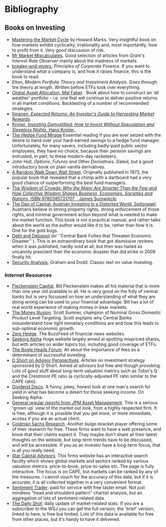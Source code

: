 # Bibliography

## Books on Investing

* [Mastering the Market Cycle](https://www.amazon.com/Mastering-Market-Cycle-Getting-Odds/dp/1328479250) by Howard Marks. Very insightful book on how markets exhibit cyclicality, irrationality and, most importantly, how to profit from it. Very good discussion of risk.
* [Mr Market Miscalculates](https://www.amazon.co.uk/Mr-Market-Miscalculates-James-Grant/dp/1604190086/). Good selection of articles from *Grant's Interest Rate Observer* mainly about the madness of markets.
* [brealey-and-myers](http://www.amazon.co.uk/Principles-Corporate-Finance-Richard-Brealey/dp/1259009513), _Principles of Corporate Finance_. If you want to understand what a company is, and how it raises finance, this is the book to read.
* Elton, _Modern Portfolio Theory and Investment Analysis_. Goes through the theory at length. Written before ETFs took over everything.
* [Global Asset Allocation, Mel Faber](http://books.google.com/books?vid=ISBN9780988679924) . Book about how to construct an 'all weather' portfolio - i.e. one that will continue to deliver positive returns in all market conditions. Backtesting of a number of recommended strategies.
* [Ilmanen, _Expected Returns: An Investor's Guide to Harvesting Market Rewards_](https://www.amazon.co.uk/Expected-Returns-Investors-Harvesting-Rewards/dp/1119990726).
* [Kroijer, _Investing Demystified: How to Invest Without Speculation and Sleepless Nights_, Hans Kroijer.](http://books.google.com/books?vid=ISBN9780273781349).
* [The Hedge Fund Mirage](http://www.sl-advisors.com/the-hedge-fund-mirage/) Essential reading if you are ever seized with the desire to hand over your hard-earned savings to a hedge fund manager. Unfortunately, for many savers, including badly-paid public sector employees, they have no choice, because their pension savings are entrusted, in part, to these modern-day racketeers.
* John Hull, _Options, Futures and Other Derivatives_. Dated, but a good introductory book on plain vanilla derivatives.
* [A Random Walk Down Wall Street](http://www.amazon.co.uk/Random-Walk-Down-Wall-Street/dp/0393330338). Originally published in 1973, the popular book that revealed that a chimp with a dartboard had a very good chance of outperforming the best fund managers.
* [The Wisdom of Crowds: _Why the Many Are Smarter Than the Few and How Collective Wisdom Shapes Business, Economies, Societies and Nations_, ISBN 9780385721707, , James Surowiecki](http://www.amazon.co.uk/Wisdom-Crowds-James-Surowiecki/dp/0385721706/ref=sr_1_1?ie=UTF8&qid=1439233968&sr=8-1&keywords=9780385721707).
* [The Dao of Capital: Austrian Investing in a Distorted World, Spitznagel](http://www.amazon.com/The-Dao-Capital-Investing-Distorted/dp/111834703X%20). Austrians believe in strong property rights, strong enforcement of those rights, and minimal government action beyond what is needed to make the market function. This book is not a practical manual, and rather talks about the world as the author would like it to be, rather than how it is. One for the gold bugs.
* [Debt and Delusion](http://www.amazon.com/Debt-Delusion-Threaten-Economic-Disaster/dp/0977079333) \(or ''Central Bank Follies that Threaten Economic Disaster'' \). This is an extraordinary book that got dismissive reviews when it was published, hardly sold at all, but then was hailed as uncannily prescient then the economic disaster that did strike in 2008 finally hit.
* [Security Analysis](https://en.wikipedia.org/wiki/Security_Analysis_(book)), Graham and Dodd. Classic text on value investing.

### Internet Resources

* [Fleckenstein Capital](http://fleckensteincapital.com/). Bill Fleckenstein makes all his material that is more than one year old available to all. He is very good on the folly of central banks but is very focussed on how an understanding of what they are doing wrong can be used to your financial advantage. Bill has a lot of real world experience of making money in bear markets.
* [The Money Illusion](http://www.themoneyillusion.com/). Scott Sumner, champion of Nominal Gross Domestic Product Level Targeting. Scott explains why Central Banks misunderstand how tight monetary conditions are and how this leads to sub-optimal economic growth.
* [Zero Hedge](http://zerohedge.com). The BuzzFeed of financial news websites.
* [Seeking Alpha](http://seekingalpha.com) Huge website largely aimed at spotting mispriced shares, but with articles on wider topics too, including good coverage of ETFs.
* [The Bogle Heads Forum](https://www.bogleheads.org/). All about the importance of fees as a determinant of successful investing.
* [D Short on Advisor Perspectives](http://www.advisorperspectives.com/dshort/). Articles on investment strategy sponsored by D Short. Aimed at advisors but free and though provoking. Lots of good stuff about long-term valuation metrics such as Tobin's Q and the Crestmont PE ratio \(a cyclically-adjusted PE ratio similar to the CAPE ratio\).
* [Dividend Disco](http://seekingalpha.com/author/dividend-disco). A funny, jokey, honest look at one man's search for yield in what has become a desert for those seeking income. On Seeking Alpha.
* [General regular reports from JPM Asset Management](http://insights.jpmorgan.co.uk/adviser/commentary-and-analysis/jpmorgan-market-views/). This is a serious 'grown up' view of the market out look, from a highly respected firm. It is free, although it is possible that you get more, or more immediate, access if you are an actual client.
* [Goldman Sachs Research](http://www.goldmansachs.com/our-thinking). Another bulge-bracket player offering some of their research for free. These firms want to have a web presence, and know that their clients expect it. They maybe don't share all their latest thoughts on the website, but long-term trends have to be discussed, and will be accessible. If you as an investor have a long-term focus, that is all you really need.
* [Star Capital Advisors](http://www.starcapital.de/). This firms website has an interactive search facility which shows global markets and sectors ranked by various valuation metrics: price-to-book, price-to-sales etc. The page is fully interactive. The focus is on CAPE, but markets can be ranked by any of the measures. I cannot vouch for the accuracy of this data, but if it is accurate, it is all collected together in a very convenient format.
* [Sentiment Trader](https://www.sentimentrader.com/): paid for service with free taster email. Not just mindless "head and shoulders pattern" chartist analysis, but an aggregation of lots of sentiment-related data.
* [The Daily Shot](https://dailyshotbrief.com/): daily update of market-related stats. If you are a subscriber to the WSJ you can get the full version; the 'brief' version, linked to here, is free but limited. Lots of this data is available for free from other places, but it's handy to have it delivered.

